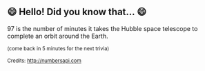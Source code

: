 ## :smile: Hello! Did you know that... :smile:
97 is the number of minutes it takes the Hubble space telescope to complete an orbit around the Earth.

<sup>(come back in 5 minutes for the next trivia)</sup>


<sup>Credits: http://numbersapi.com</sup>
